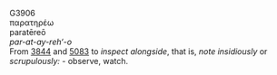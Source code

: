 <body>
  <p>G3906<br>  παρατηρέω  <br> paratēreō  <br><i>par-at-ay-reh‘-o </i><br>From <a href="g3844.htm">3844</a> and <a href="g5083.htm">5083</a>  to <i>inspect</i> <i>alongside</i>, that is, <i>note</i> <i>insidiously</i> or <i>scrupulously:</i> - observe, watch.<br></p>
 </body>